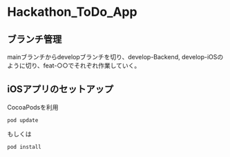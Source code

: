 # Hackathon_ToDo_App

## ブランチ管理

mainブランチからdevelopブランチを切り、develop-Backend, develop-iOSのように切り、feat-○○でそれぞれ作業していく。

## iOSアプリのセットアップ
CocoaPodsを利用
```
pod update
```
もしくは
```
pod install
```

